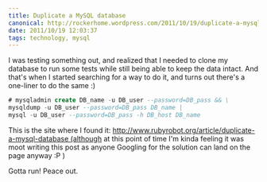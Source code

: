 ```yaml
---
title: Duplicate a MySQL database
canonical: http://rockerhome.wordpress.com/2011/10/19/duplicate-a-mysql-database/
date: 2011/10/19 12:03:37
tags: technology, mysql
---
```

I was testing something out, and realized that I needed to clone my database to run some tests while still being able to keep the data intact. And that's when I started searching for a way to do it, and turns out there's a one-liner to do the same :) <span class="more"></span>

```sql
# mysqladmin create DB_name -u DB_user --password=DB_pass && \
mysqldump -u DB_user --password=DB_pass DB_name |
mysql -u DB_user --password=DB_pass -h DB_host DB_name
```

This is the site where I found it: http://www.rubyrobot.org/article/duplicate-a-mysql-database (although at this point of time I'm kinda feeling it was moot writing this post as anyone Googling for the solution can land on the page anyway :P )

Gotta run! Peace out.
